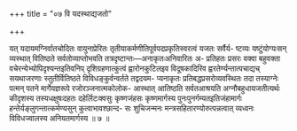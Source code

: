 +++
title = "०७ वि यदस्थाद्यजतो"

+++

यत् यदायमग्निर्वातचोदितः वायुनाप्रेरितः तृतीयाकर्मणीतिपूर्वपदप्रकृतिस्वरत्वं यजतः सर्वैर्य- ष्टव्यः यष्टुंयोग्यःसन् व्यस्थात् वितिष्ठते सर्वतोव्याप्तोभवति तत्रदृष्टान्तः—अनाकृतःअनिवारितः अ- प्रतिहतः प्रसरः वक्वा बहुवक्ता वचेरन्येभ्योपिदृश्यन्तइतिवनिप् दृशिग्रहणात्कुत्वं ह्वारोनकुटिलइव विदूषकादिरिव ह्वरतेर्ण्यन्तात्पचाद्यच् सयथाजरणाः स्तुतीर्वितिष्ठते विविधङ्कुर्वन्वर्तते तद्वदयम- प्यनाकृतः प्रतिबद्धप्रसरोव्यवस्थितः तदा तस्याग्नेः पत्मन् पतने मार्गेयज्ञरूपे रजोरञ्जनात्मकोलोक- आस्थात् आतिष्ठति सर्वतआश्रयति अग्नौबहुधायजतीत्यर्थः कीदृशस्य तस्यधक्षुषःदहतः दहेर्लिटःक्वसुः कृष्णजंहसः कृष्णमार्गस्य पुनःपुनर्गम्यतइतिजंहामार्गः हन्तेर्यङ्लुगन्तात्कर्मण्यसुन् कुत्वाभावश्छान्द- सः शुचिजन्मनः मन्त्रसहितारण्योरुत्पन्नत्वात् व्यध्वनः विविधज्वालस्य अनियतमार्गस्य ॥ ७ ॥